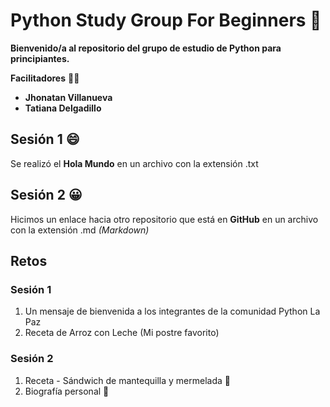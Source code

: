 # Python Study Group For Beginners 🐍

**Bienvenido/a al repositorio del grupo de estudio de Python para principiantes.**  

**Facilitadores** 🧑‍🏫

- **Jhonatan Villanueva**
- **Tatiana Delgadillo**

## Sesión 1 😄

Se realizó el **Hola Mundo** en un archivo con la extensión .txt

## Sesión 2 😀

Hicimos un enlace hacia otro repositorio que está en **GitHub** en un archivo con la extensión .md *(Markdown)*

## Retos

### Sesión 1

1. Un mensaje de bienvenida a los integrantes de la comunidad Python La Paz
2. Receta de Arroz con Leche (Mi postre favorito)


### Sesión 2

1. Receta - Sándwich de mantequilla y mermelada 🥪
2. Biografía personal 👨